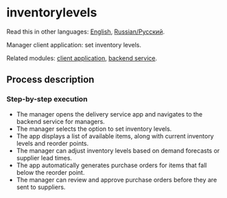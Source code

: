# inventorylevels

Read this in other languages: [English](inventorylevels.md), [Russian/Русский](inventorylevels.ru.md). 

Manager client application: set inventory levels.

Related modules: [client application](../../frontend/managerclient.md), [backend service](../../backend/managerbackend.md).

## Process description

### Step-by-step execution

- The manager opens the delivery service app and navigates to the backend service for managers.
- The manager selects the option to set inventory levels.
- The app displays a list of available items, along with current inventory levels and reorder points.
- The manager can adjust inventory levels based on demand forecasts or supplier lead times.
- The app automatically generates purchase orders for items that fall below the reorder point.
- The manager can review and approve purchase orders before they are sent to suppliers.
